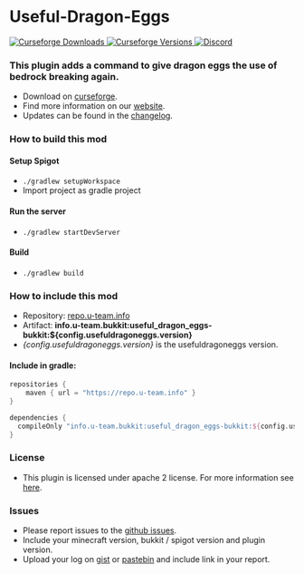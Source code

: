 # Useful-Dragon-Eggs

[
![Curseforge Downloads](http://cf.way2muchnoise.eu/useful-dragon-eggs.svg)
![Curseforge Versions](http://cf.way2muchnoise.eu/versions/useful-dragon-eggs.svg)
](https://www.curseforge.com/minecraft/mc-mods/useful-dragon-eggs)
[
![Discord](https://img.shields.io/discord/297104769649213441?label=Discord)
](https://discordapp.com/invite/QXbWS36)

### This plugin adds a command to give dragon eggs the use of bedrock breaking again.

- Download on [curseforge](https://www.curseforge.com/minecraft/bukkit-plugins/useful-dragon-eggs).  
- Find more information on our [website](https://u-team.info/plugins/usefuldragoneggs).
- Updates can be found in the [changelog](CHANGELOG.md).

### How to build this mod

#### Setup Spigot
- ``./gradlew setupWorkspace``
- Import project as gradle project

#### Run the server
- ``./gradlew startDevServer``

#### Build
- ``./gradlew build``

### How to include this mod

- Repository: [repo.u-team.info](https://repo.u-team.info)
- Artifact: **info.u-team.bukkit:useful_dragon_eggs-bukkit:${config.usefuldragoneggs.version}** 
- *{config.usefuldragoneggs.version}* is the usefuldragoneggs version.

#### Include in gradle:
```gradle
repositories {
    maven { url = "https://repo.u-team.info" }
}

dependencies {
  compileOnly "info.u-team.bukkit:useful_dragon_eggs-bukkit:${config.usefuldragoneggs.version}"
}
```

### License

- This plugin is licensed under apache 2 license. For more information see [here](LICENSE).

### Issues

- Please report issues to the [github issues](../../issues).
- Include your minecraft version, bukkit / spigot version and plugin version.
- Upload your log on [gist](https://gist.github.com) or [pastebin](https://pastebin.com) and include link in your report.
